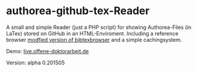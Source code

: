 # authorea-github-tex-Reader

A small and simple Reader (just a PHP script) for showing Authorea-Files (in LaTex) stored on GitHub in an HTML-Enviroment. Including a reference browser [modfied version of bibtexbrowser](https://github.com/monperrus/bibtexbrowser/) and a simple cachingsystem.

Demo: [live.offene-doktorarbeit.de](http://live.offene-doktorarbeit.de)

Version: alpha 0.201505
